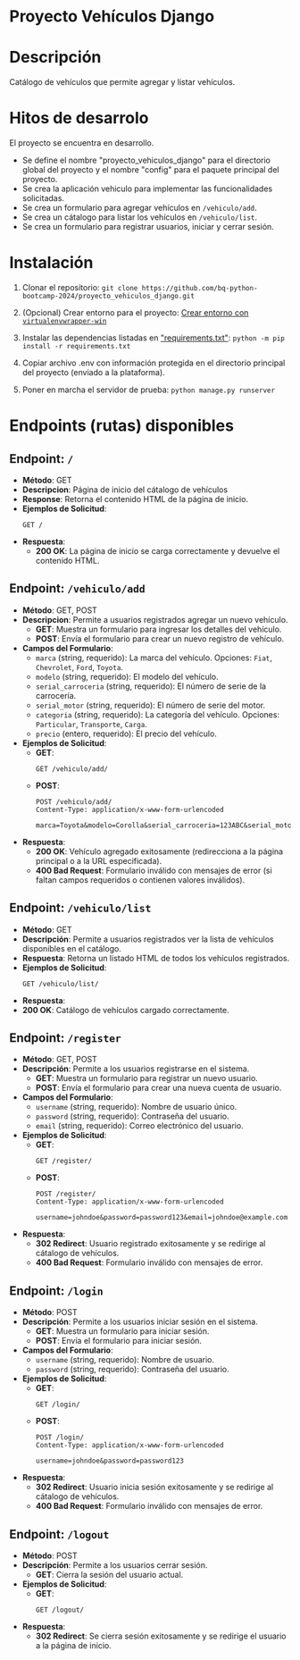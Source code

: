 # Proyecto Vehículos Django

# Descripción

Catálogo de vehículos que permite agregar y listar vehículos.

# Hitos de desarrolo

El proyecto se encuentra en desarrollo. 
- Se define el nombre "proyecto_vehiculos_django" para el directorio global del proyecto y el nombre "config" para el paquete principal del proyecto.
- Se crea la aplicación vehiculo para implementar las funcionalidades solicitadas.
- Se crea un formulario para agregar vehículos en `/vehiculo/add`.
- Se crea un cátalogo para listar los vehículos en `/vehiculo/list`.
- Se crea un formulario para registrar usuarios, iniciar y cerrar sesión.

# Instalación

1. Clonar el repositorio: `git clone https://github.com/bq-python-bootcamp-2024/proyecto_vehiculos_django.git`

2. (Opcional) Crear entorno para el proyecto: [Crear entorno con `virtualenvwrapper-win`](https://pypi.org/project/virtualenvwrapper-win/)
   
3.  Instalar las dependencias listadas en ["requirements.txt"](requirements.txt): `python -m pip install -r requirements.txt`

2. Copiar archivo .env con información protegida en el directorio principal del proyecto (enviado a la plataforma).

3. Poner en marcha el servidor de prueba: `python manage.py runserver`

# Endpoints (rutas) disponibles

## Endpoint: `/`
- **Método**: GET
- **Descripcion**: Página de inicio del cátalogo de vehículos
- **Response**: Retorna el contenido HTML de la página de inicio.
- **Ejemplos de Solicitud**:
  ```
  GET /
  ```
- **Respuesta**:
  - **200 OK**: La página de inicio se carga correctamente y devuelve el contenido HTML.

## Endpoint: `/vehiculo/add`
- **Método**: GET, POST
- **Descripcion**: Permite a usuarios registrados agregar un nuevo vehículo.
  - **GET**: Muestra un formulario para ingresar los detalles del vehículo.
  - **POST**: Envía el formulario para crear un nuevo registro de vehículo.
- **Campos del Formulario**:
  - `marca` (string, requerido): La marca del vehículo. Opciones: `Fiat`, `Chevrolet`, `Ford`, `Toyota`.
  - `modelo` (string, requerido): El modelo del vehículo.
  - `serial_carroceria` (string, requerido): El número de serie de la carrocería.
  - `serial_motor` (string, requerido): El número de serie del motor.
  - `categoria` (string, requerido): La categoría del vehículo. Opciones: `Particular`, `Transporte`, `Carga`.
  - `precio` (entero, requerido): El precio del vehículo.
- **Ejemplos de Solicitud**:
  - **GET**:
    ```
    GET /vehiculo/add/
    ```
  - **POST**:
    ```http
    POST /vehiculo/add/
    Content-Type: application/x-www-form-urlencoded

    marca=Toyota&modelo=Corolla&serial_carroceria=123ABC&serial_motor=456DEF&categoria=Particular&precio=20000
    ```
- **Respuesta**:
  - **200 OK**: Vehículo agregado exitosamente (redirecciona a la página principal o a la URL especificada).
  - **400 Bad Request**: Formulario inválido con mensajes de error (si faltan campos requeridos o contienen valores inválidos).

## Endpoint: `/vehiculo/list`
- **Método**: GET
- **Descripción**: Permite a usuarios registrados ver la lista de vehículos disponibles en el catálogo.
- **Respuesta**: Retorna un listado HTML de todos los vehículos registrados.
- **Ejemplos de Solicitud**:
  ```http
  GET /vehiculo/list/
- **Respuesta**:
- **200 OK**: Catálogo de vehículos cargado correctamente.

## Endpoint: `/register`
- **Método**: GET, POST
- **Descripción**: Permite a los usuarios registrarse en el sistema.
  - **GET**: Muestra un formulario para registrar un nuevo usuario.
  - **POST**: Envía el formulario para crear una nueva cuenta de usuario.
- **Campos del Formulario**:
  - `username` (string, requerido): Nombre de usuario único.
  - `password` (string, requerido): Contraseña del usuario.
  - `email` (string, requerido): Correo electrónico del usuario.
- **Ejemplos de Solicitud**:
  - **GET**:
    ```http
    GET /register/
    ```
  - **POST**:
    ```http
    POST /register/
    Content-Type: application/x-www-form-urlencoded

    username=johndoe&password=password123&email=johndoe@example.com
    ```
- **Respuesta**:
  - **302 Redirect**: Usuario registrado exitosamente y se redirige al cátalogo de vehículos.
  - **400 Bad Request**: Formulario inválido con mensajes de error.

## Endpoint: `/login`
- **Método**: POST
- **Descripción**: Permite a los usuarios iniciar sesión en el sistema.
  - **GET**: Muestra un formulario para iniciar sesión.
  - **POST**: Envía el formulario para iniciar sesión.
- **Campos del Formulario**:
  - `username` (string, requerido): Nombre de usuario.
  - `password` (string, requerido): Contraseña del usuario.
- **Ejemplos de Solicitud**:
  - **GET**:
    ```http
    GET /login/
    ```
  - **POST**:
    ```http
    POST /login/
    Content-Type: application/x-www-form-urlencoded

    username=johndoe&password=password123
    ```
- **Respuesta**:
  - **302 Redirect**: Usuario inicia sesión exitosamente y se redirige al cátalogo de vehículos.
  - **400 Bad Request**: Formulario inválido con mensajes de error.

## Endpoint: `/logout`
- **Método**: POST
- **Descripción**: Permite a los usuarios cerrar sesión.
  - **GET**: Cierra la sesión del usuario actual.
- **Ejemplos de Solicitud**:
  - **GET**:
    ```http
    GET /logout/
    ```
- **Respuesta**:
  - **302 Redirect**: Se cierra sesión exitosamente y se redirige el usuario a la página de inicio.